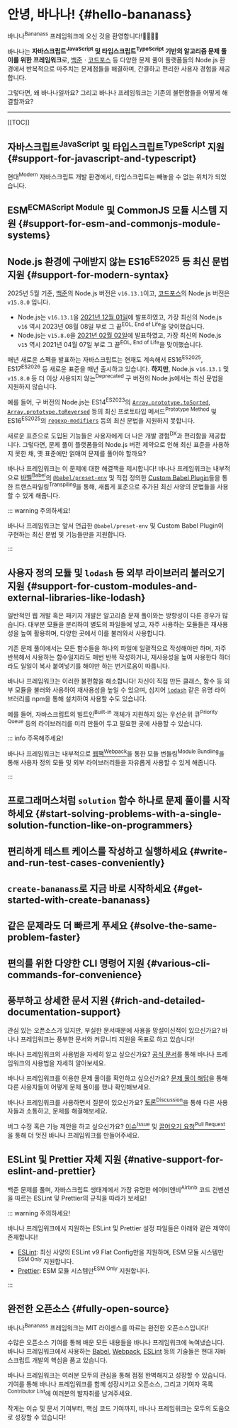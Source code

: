 # 안녕, 바나나! {#hello-bananass}

바나나<sup>Bananass</sup> 프레임워크에 오신 것을 환영합니다!:banana::tada::confetti_ball::partying_face:

바나나는 **자바스크립트<sup>JavaScript</sup> 및 타입스크립트<sup>TypeScript</sup> 기반의 알고리즘 문제 풀이를 위한 프레임워크**로, [백준](https://www.acmicpc.net/)ㆍ[코드포스](https://codeforces.com/) 등 다양한 문제 풀이 플랫폼들의 Node.js 환경에서 반복적으로 마주치는 문제점들을 해결하며, 간결하고 편리한 사용자 경험을 제공합니다.

그렇다면, 왜 바나나일까요? 그리고 바나나 프레임워크는 기존의 불편함들을 어떻게 해결할까요?

---

[[TOC]]

## 자바스크립트<sup>JavaScript</sup> 및 타입스크립트<sup>TypeScript</sup> 지원 {#support-for-javascript-and-typescript}

<!-- @include: @/shared/wip.ko.md -->

현대<sup>Modern</sup> 자바스크립트 개발 환경에서, 타입스크립트는 빼놓을 수 없는 위치가 되었습니다.

## ESM<sup>ECMAScript Module</sup> 및 CommonJS 모듈 시스템 지원 {#support-for-esm-and-commonjs-module-systems}

<!-- @include: @/shared/wip.ko.md -->

## Node.js 환경에 구애받지 않는 ES16<sup>ES2025</sup> 등 최신 문법 지원 {#support-for-modern-syntax}

2025년 5월 기준, [백준](https://help.acmicpc.net/language/info)의 Node.js 버전은 `v16.13.1`이고, [코드포스](https://codeforces.com/)의 Node.js 버전은 `v15.8.0` 입니다.

- Node.js는 `v16.13.1`을 [2021년 12월 01일](https://github.com/nodejs/node/releases/tag/v16.13.1)에 발표하였고, 가장 최신의 Node.js `v16` 역시 2023년 08월 08일 부로 그 끝<sup>EOL, End of Life</sup>을 맞이했습니다.
- Node.js는 `v15.8.0`을 [2021년 02월 02일](https://github.com/nodejs/node/releases/tag/v15.8.0)에 발표하였고, 가장 최신의 Node.js `v15` 역시 2021년 04월 07일 부로 그 끝<sup>EOL, End of Life</sup>을 맞이했습니다.

매년 새로운 스펙을 발표하는 자바스크립트는 현재도 계속해서 ES16<sup>ES2025</sup>, ES17<sup>ES2026</sup> 등 새로운 표준을 매년 출시하고 있습니다. **하지만**, Node.js `v16.13.1` 및 `v15.8.0` 등 더 이상 사용되지 않는<sup>Deprecated</sup> 구 버전의 Node.js에서는 최신 문법을 지원하지 않습니다.

예를 들어, 구 버전의 Node.js는 ES14<sup>ES2023</sup>의 [`Array.prototype.toSorted`](https://developer.mozilla.org/ko/docs/Web/JavaScript/Reference/Global_Objects/Array/toSorted), [`Array.prototype.toReversed`](https://developer.mozilla.org/ko/docs/Web/JavaScript/Reference/Global_Objects/Array/toReversed) 등의 최신 프로토타입 메서드<sup>Prototype Method</sup> 및 ES16<sup>ES2025</sup>의 [`regexp-modifiers`](https://github.com/tc39/proposal-regexp-modifiers) 등의 최신 문법을 지원하지 못합니다.

새로운 표준으로 도입된 기능들은 사용자에게 더 나은 개발 경험<sup>DX</sup>과 편리함을 제공합니다. 그렇다면, 문제 풀이 플랫폼들의 Node.js 버전 제약으로 인해 최신 표준을 사용하지 못한 채, 옛 표준에만 얽매여 문제를 풀어야 할까요?

바나나 프레임워크는 이 문제에 대한 해결책을 제시합니다! 바나나 프레임워크는 내부적으로 [바벨<sup>Babel</sup>](https://babeljs.io/)의 [`@babel/preset-env`](https://babeljs.io/docs/babel-preset-env) 및 직접 정의한 [Custom Babel Plugin](https://github.com/lumirlumir/npm-bananass/tree/main/packages/bananass/src/babel-plugins)들을 통한 트랜스파일링<sup>Transpiling</sup>을 통해, 새롭게 표준으로 추가된 최신 사양의 문법들을 사용할 수 있게 해줍니다.

::: warning 주의하세요!

바나나 프레임워크는 앞서 언급한 `@babel/preset-env` 및 Custom Babel Plugin이 구현하는 최신 문법 및 기능들만을 지원합니다.

:::

## 사용자 정의 모듈 및 `lodash` 등 외부 라이브러리 불러오기 지원 {#support-for-custom-modules-and-external-libraries-like-lodash}

일반적인 웹 개발 혹은 패키지 개발은 알고리즘 문제 풀이와는 방향성이 다른 경우가 많습니다. 대부분 모듈을 분리하여 별도의 파일들에 넣고, 자주 사용하는 모듈들은 재사용성을 높여 활용하며, 다양한 곳에서 이를 불러와서 사용합니다.

기존 문제 풀이에서는 모든 함수들을 하나의 파일에 일괄적으로 작성해야만 하며, 자주 반복해서 사용하는 함수일지라도 매번 반복 작성하거나, 재사용성을 높여 사용한다 하더라도 일일이 복사 붙여넣기를 해야만 하는 번거로움이 따릅니다.

바나나 프레임워크는 이러한 불편함을 해소합니다! 자신이 직접 만든 클래스, 함수 등 외부 모듈을 불러와 사용하여 재사용성을 높일 수 있으며, 심지어 [`lodash`](https://www.npmjs.com/package/lodash) 같은 유명 라이브러리를 npm을 통해 설치하여 사용할 수도 있습니다.

예를 들어, 자바스크립트의 빌트인<sup>Built-in</sup> 객체가 지원하지 않는 우선순위 큐<sup>Priority Queue</sup> 등의 라이브러리를 미리 만들어 두고 필요한 곳에 사용할 수 있습니다.

::: info 주목해주세요!

바나나 프레임워크는 내부적으로 [웹팩<sup>Webpack</sup>](https://webpack.js.org/)을 통한 모듈 번들링<sup>Module Bundling</sup>을 통해 사용자 정의 모듈 및 외부 라이브러리들을 자유롭게 사용할 수 있게 해줍니다.

:::

## 프로그래머스처럼 `solution` 함수 하나로 문제 풀이를 시작하세요 {#start-solving-problems-with-a-single-solution-function-like-on-programmers}

<!-- @include: @/shared/wip.ko.md -->

## 편리하게 테스트 케이스를 작성하고 실행하세요 {#write-and-run-test-cases-conveniently}

<!-- @include: @/shared/wip.ko.md -->

## `create-bananass`로 지금 바로 시작하세요 {#get-started-with-create-bananass}

<!-- @include: @/shared/wip.ko.md -->

## 같은 문제라도 더 빠르게 푸세요 {#solve-the-same-problem-faster}

<!-- @include: @/shared/wip.ko.md -->

## 편의를 위한 다양한 CLI 명령어 지원 {#various-cli-commands-for-convenience}

<!-- @include: @/shared/wip.ko.md -->

## 풍부하고 상세한 문서 지원 {#rich-and-detailed-documentation-support}

관심 있는 오픈소스가 있지만, 부실한 문서때문에 사용을 망설이신적이 있으신가요? 바나나 프레임워크는 풍부한 문서와 커뮤니티 지원을 목표로 하고 있습니다!

바나나 프레임워크의 사용법을 자세히 알고 싶으신가요? [공식 문서](https://bananass.lumir.page)를 통해 바나나 프레임워크의 사용법을 자세히 알아보세요.

바나나 프레임워크를 이용한 문제 풀이를 확인하고 싶으신가요? [문제 풀이 해답](../solutions/index.md)을 통해 다른 사용자들이 어떻게 문제 풀이를 했나 확인해보세요.

바나나 프레임워크를 사용하면서 질문이 있으신가요? [토론<sup>Discussion</sup>](https://github.com/lumirlumir/npm-bananass/discussions)을 통해 다른 사용자들과 소통하고, 문제를 해결해보세요.

버그 수정 혹은 기능 제안을 하고 싶으신가요? [이슈<sup>Issue</sup>](https://github.com/lumirlumir/npm-bananass/issues) 및 [끌어오기 요청<sup>Pull Request</sup>](https://github.com/lumirlumir/npm-bananass/pulls)을 통해 더 멋진 바나나 프레임워크를 만들어주세요.

## ESLint 및 Prettier 자체 지원 {#native-support-for-eslint-and-prettier}

백준 문제를 풀며, 자바스크립트 생태계에서 가장 유명한 에어비앤비<sup>Airbnb</sup> 코드 컨벤션을 따르는 ESLint 및 Prettier의 규칙을 따라가 보세요!

::: warning 주의하세요!

바나나 프레임워크에서 지원하는 ESLint 및 Prettier 설정 파일들은 아래와 같은 제약이 존재합니다!

- [ESLint](https://eslint.org/): 최신 사양의 ESLint v9 Flat Config만을 지원하며, ESM 모듈 시스템만<sup>ESM Only</sup> 지원합니다.
- [Prettier](https://prettier.io/): ESM 모듈 시스템만<sup>ESM Only</sup> 지원합니다.

:::

## 완전한 오픈소스 {#fully-open-source}

바나나<sup>Bananass</sup> 프레임워크는 MIT 라이센스를 따르는 완전한 오픈소스입니다!

수많은 오픈소스 기여를 통해 배운 모든 내용들을 바나나 프레임워크에 녹여냈습니다. 바나나 프레임워크에서 사용하는 [Babel](https://babeljs.io/), [Webpack](https://webpack.js.org/), [ESLint](https://eslint.org/) 등의 기술들은 현대 자바스크립트 개발의 핵심을 품고 있습니다.

바나나 프레임워크는 여러분 모두의 관심을 통해 점점 완벽해지고 성장할 수 있습니다. 기여를 통해 바나나 프레임워크를 함께 성장시키고 오픈소스, 그리고 기여자 목록<sup>Contributor List</sup>에 여러분의 발자취를 남겨주세요.

작게는 이슈 및 문서 기여부터, 핵심 코드 기여까지, 바나나 프레임워크는 모두의 도움으로 성장할 수 있습니다!
